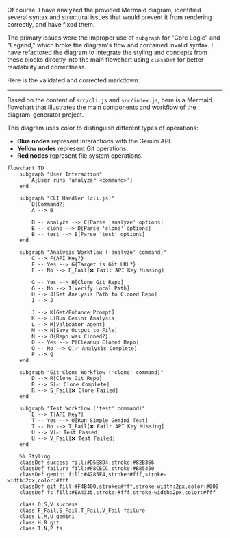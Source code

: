 Of course. I have analyzed the provided Mermaid diagram, identified several syntax and structural issues that would prevent it from rendering correctly, and have fixed them.

The primary issues were the improper use of `subgraph` for "Core Logic" and "Legend," which broke the diagram's flow and contained invalid syntax. I have refactored the diagram to integrate the styling and concepts from these blocks directly into the main flowchart using `classDef` for better readability and correctness.

Here is the validated and corrected markdown:

***

Based on the content of `src/cli.js` and `src/index.js`, here is a Mermaid flowchart that illustrates the main components and workflow of the diagram-generator project.

This diagram uses color to distinguish different types of operations:
- **Blue nodes** represent interactions with the Gemini API.
- **Yellow nodes** represent Git operations.
- **Red nodes** represent file system operations.

```mermaid
flowchart TD
    subgraph "User Interaction"
        A[User runs 'analyzer <command>']
    end

    subgraph "CLI Handler (cli.js)"
        B{Command?}
        A --> B

        B -- analyze --> C[Parse 'analyze' options]
        B -- clone --> D[Parse 'clone' options]
        B -- test --> E[Parse 'test' options]
    end

    subgraph "Analysis Workflow ('analyze' command)"
        C --> F{API Key?}
        F -- Yes --> G{Target is Git URL?}
        F -- No --> F_Fail[❌ Fail: API Key Missing]

        G -- Yes --> H[Clone Git Repo]
        G -- No --> I[Verify Local Path]
        H --> J[Set Analysis Path to Cloned Repo]
        I --> J

        J --> K[Get/Enhance Prompt]
        K --> L[Run Gemini Analysis]
        L --> M[Validator Agent]
        M --> N[Save Output to File]
        N --> O{Repo was Cloned?}
        O -- Yes --> P[Cleanup Cloned Repo]
        O -- No --> Q[✅ Analysis Complete]
        P --> Q
    end

    subgraph "Git Clone Workflow ('clone' command)"
        D --> R[Clone Git Repo]
        R --> S[✅ Clone Complete]
        R --> S_Fail[❌ Clone Failed]
    end

    subgraph "Test Workflow ('test' command)"
        E --> T{API Key?}
        T -- Yes --> U[Run Simple Gemini Test]
        T -- No --> T_Fail[❌ Fail: API Key Missing]
        U --> V[✅ Test Passed]
        U --> V_Fail[❌ Test Failed]
    end

    %% Styling
    classDef success fill:#D5E8D4,stroke:#82B366
    classDef failure fill:#F8CECC,stroke:#B85450
    classDef gemini fill:#4285F4,stroke:#fff,stroke-width:2px,color:#fff
    classDef git fill:#F4B400,stroke:#fff,stroke-width:2px,color:#000
    classDef fs fill:#EA4335,stroke:#fff,stroke-width:2px,color:#fff

    class Q,S,V success
    class F_Fail,S_Fail,T_Fail,V_Fail failure
    class L,M,U gemini
    class H,R git
    class I,N,P fs
```